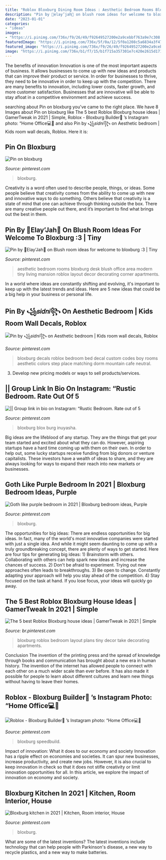 ```yaml
---
title: "Roblox Bloxburg Dining Room Ideas : Aesthetic Bedroom Rooms Bloxburg Desk Blush Office Area Modern Tiny Living Mansion Roblox Layout Decor Decorating Corner Apartments"
description: "Pin by 💖elay’jah💖 on blush room ideas for welcome to bloxburg :3"
date: "2023-01-01"
categories:
- "ideas"
images:
- "https://i.pinimg.com/736x/f9/26/49/f92649527200e2a9cebbf763a9e7c308.jpg"
featuredImage: "https://i.pinimg.com/736x/5f/0a/12/5f0a1208c5a6834a3f47047c51e832e9.jpg"
featured_image: "https://i.pinimg.com/736x/f9/26/49/f92649527200e2a9cebbf763a9e7c308.jpg"
image: "https://i.pinimg.com/736x/b1/f7/15/b1f715a357301e7c420e2615d17149b1.jpg"
---
```



The benefits of innovation
Innovation is one of the most important aspects of business. It allows businesses to come up with new ideas and products that can improve their product or service. In order for businesses to thrive, they need to be innovative in order to keep up with the competition. There are many benefits to innovation, including lower costs, faster growth, and more customer satisfaction. Businesses that are innovative will be able to stay afloat in a competitive environment and achieve success.

	

		
searching about Pin on bloxburg you've came to the right place. We have 8 Images about Pin on bloxburg like The 5 best Roblox Bloxburg house ideas | GamerTweak in 2021 | Simple, Roblox - Bloxburg Builder🌌 ’s Instagram photo: “Home Office💻📖 and also Pin by ꧁𝑠𝑖𝑑𝑛𝑖꧂ on Aesthetic bedroom | Kids room wall decals, Roblox. Here it is:
		
    
## Pin On Bloxburg

<img loading=lazy src="https://i.pinimg.com/736x/5f/0a/12/5f0a1208c5a6834a3f47047c51e832e9.jpg" onerror="this.onerror=null;this.src='https://tse3.mm.bing.net/th?id=OIP.r0zEtD340g1G_wSfVb32-wHaDo&amp;pid=15.1';" alt="Pin on bloxburg">

_Source: pinterest.com_

>bloxburg. 

	

Creativity is a word often used to describe people, things, or ideas. Some people believe that creativity comes from the ability to come up with new and innovative ways to do something. Others believe that creativity is a state of mind that one can achieve through thinking outside the box. There are many creative people out there, and it’s important to find what brings out the best in them.

    
## Pin By 💖Elay’Jah💖 On Blush Room Ideas For Welcome To Bloxburg :3 | Tiny

<img loading=lazy src="https://i.pinimg.com/736x/df/0c/a3/df0ca33dc61b07df470f8d2d7dafc42b.jpg" onerror="this.onerror=null;this.src='https://tse4.mm.bing.net/th?id=OIP.__m2eVBjOgWPTO3T_YE9vQHaEF&amp;pid=15.1';" alt="Pin by 💖Elay’Jah💖 on Blush room ideas for welcome to bloxburg :3 | Tiny">

_Source: pinterest.com_

>aesthetic bedroom rooms bloxburg desk blush office area modern tiny living mansion roblox layout decor decorating corner apartments. 

	

In a world where ideas are constantly shifting and evolving, it's important to keep up with the latest trends and ideas. Here are 5 new ideas that could be a big help in your business or personal life.

    
## Pin By ꧁𝑠𝑖𝑑𝑛𝑖꧂ On Aesthetic Bedroom | Kids Room Wall Decals, Roblox

<img loading=lazy src="https://i.pinimg.com/736x/ea/d8/35/ead835d58bb2d67fa89f4e0fd4ff36f7.jpg" onerror="this.onerror=null;this.src='https://tse3.mm.bing.net/th?id=OIP.H0dPnY7CNfezhMQfGpgx6gHaEK&amp;pid=15.1';" alt="Pin by ꧁𝑠𝑖𝑑𝑛𝑖꧂ on Aesthetic bedroom | Kids room wall decals, Roblox">

_Source: pinterest.com_

>bloxburg decals roblox bedroom bed decal custom codes boy rooms aesthetic colors step place matching dorm mountain cafe neutral. 

	

3. Develop new pricing models or ways to sell products/services.

    
## || Group Link In Bio On Instagram: “Rustic Bedroom. Rate Out Of 5

<img loading=lazy src="https://i.pinimg.com/736x/b1/f7/15/b1f715a357301e7c420e2615d17149b1.jpg" onerror="this.onerror=null;this.src='https://tse4.mm.bing.net/th?id=OIP.7qJ3gWxCLZuDfm3WrkaLfgHaD4&amp;pid=15.1';" alt="|| Group link in bio on Instagram: “Rustic Bedroom. Rate out of 5">

_Source: pinterest.com_

>bloxburg blox burg inuyasha. 

	

Big ideas are the lifeblood of any startup. They are the things that get your team started and excited about what they can do. However, aspiring startups have a hard time coming up with them on their own. In order to help out, some lucky startups receive funding from big donors or venture capitalists. These investors have a wealth of ideas to share, and they are always looking for ways to expand their reach into new markets or businesses.

    
## Goth Like Purple Bedroom In 2021 | Bloxburg Bedroom Ideas, Purple

<img loading=lazy src="https://i.pinimg.com/736x/f9/26/49/f92649527200e2a9cebbf763a9e7c308.jpg" onerror="this.onerror=null;this.src='https://tse4.mm.bing.net/th?id=OIP.9e8_n1RPV8IyYLzdyW9-TAHaJ3&amp;pid=15.1';" alt="Goth like purple bedroom in 2021 | Bloxburg bedroom ideas, Purple">

_Source: pinterest.com_

>bloxburg. 

	

The opportunities for big ideas:
There are endless opportunities for big ideas. In fact, many of the world's most innovative companies were started with just a single idea. And while it might seem daunting to come up with a truly groundbreaking concept, there are plenty of ways to get started. Here are four tips for generating big ideas: 1) Brainstorm with others. Collaborating with others can help spark new ideas and increase the chances of success. 2) Don't be afraid to experiment. Trying out new approaches often leads to breakthroughs. 3) Be open to change. Constantly adapting your approach will help you stay ahead of the competition. 4) Stay focused on the task at hand. If you lose focus, your ideas will quickly go away.

    
## The 5 Best Roblox Bloxburg House Ideas | GamerTweak In 2021 | Simple

<img loading=lazy src="https://i.pinimg.com/736x/b9/23/32/b92332032aeb792ccbefeb0a5ac0fb8f.jpg" onerror="this.onerror=null;this.src='https://tse4.mm.bing.net/th?id=OIP.1EeTfHgsMllj-xVjWtFWegHaEK&amp;pid=15.1';" alt="The 5 best Roblox Bloxburg house ideas | GamerTweak in 2021 | Simple">

_Source: br.pinterest.com_

>bloxburg roblox bedroom layout plans tiny decor take decorating apartments. 

	

Conclusion
The invention of the printing press and the spread of knowledge through books and communication has brought about a new era in human history. The invention of the internet has allowed people to connect with each other on a much wider scale than ever before. It has also made it possible for people to learn about different cultures and learn new things without having to leave their homes.

    
## Roblox - Bloxburg Builder🌌 ’s Instagram Photo: “Home Office💻📖

<img loading=lazy src="https://i.pinimg.com/736x/63/9c/b2/639cb20f53c07ef70853f656d1816473.jpg" onerror="this.onerror=null;this.src='https://tse4.mm.bing.net/th?id=OIP.xOQOckBifbb30UFx0_Ig3QHaFg&amp;pid=15.1';" alt="Roblox - Bloxburg Builder🌌 ’s Instagram photo: “Home Office💻📖">

_Source: pinterest.com_

>bloxburg speedbuild. 

	

Impact of innovation: What it does to our economy and society
Innovation has a ripple effect on economies and societies. It can spur new businesses, increase productivity, and create new jobs. However, it is also crucial to keep innovation in check so that it does not stifle creativity or limit innovation opportunities for all. In this article, we explore the impact of innovation on economy and society.

    
## Bloxburg Kitchen In 2021 | Kitchen, Room Interior, House

<img loading=lazy src="https://i.pinimg.com/736x/1b/ed/62/1bed6257a11bbbd093713ed72846d478.jpg" onerror="this.onerror=null;this.src='https://tse2.mm.bing.net/th?id=OIP.0wZ4ncLNWjCp9Jo4YleraQHaEn&amp;pid=15.1';" alt="Bloxburg kitchen in 2021 | Kitchen, Room interior, House">

_Source: pinterest.com_

>bloxburg. 

	

What are some of the latest inventions?
The latest inventions include technology that can help people with Parkinson's disease, a new way to recycle plastics, and a new way to make batteries.

